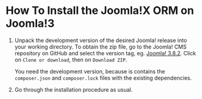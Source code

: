# How To Install the Joomla!X ORM on Joomla!3

 1. Unpack the development version of the desired Joomla! release into your working directory. To obtain the zip file, go to the Joomla! CMS repository on GitHub and select the version tag, eg. [Joomla! 3.8.2](https://github.com/joomla/joomla-cms/tree/3.8.2). Click on `Clone or download`, then on `Download ZIP`.

    You need the development version, because is contains the `composer.json` and `composer.lock` files with the existing dependencies.
    
 2. Go through the installation procedure as usual.
 
